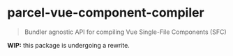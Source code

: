 # parcel-vue-component-compiler

> Bundler agnostic API for compiling Vue Single-File Components (SFC)

**WIP:** this package is undergoing a rewrite.
